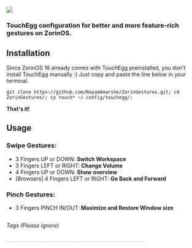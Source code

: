 # ![](https://imgr.search.brave.com/ZnIOamb8VYCcHAovVvTbMYjiTikl_Wcku7RAo1QrE6A/fit/738/100/ce/1/aHR0cHM6Ly9hc3Nl/dHMtYTEua29tcGFz/aWFuYS5jb20vc3Rh/dGljcy9jcmF3bC81/NTVkZGNmNzA0MjNi/ZDI1Nzc4YjQ1Njcu/cG5nP3Q9byZ2PTEy/MDA)

### TouchEgg configuration for better and more feature-rich gestures on ZorinOS.

## Installation
Since ZorinOS 16 already comes with TouchEgg preinstalled, you don't install TouchEgg manually :)
Just copy and paste the line below in your terminal.
```shell
git clone https://github.com/NayamAmarshe/ZorinGestures.git; cd ZorinGestures/; cp touch* ~/.config/touchegg/;
```
**That's it!**

## Usage
### Swipe Gestures:
  - 3 Fingers UP or DOWN: **Switch Workspace**   
  - 3 Fingers LEFT or RIGHT: **Change Volume**   
  - 4 Fingers UP or DOWN: **Show overview**   
  - [Browsers] 4 Fingers LEFT or RIGHT: **Go Back and Forward**

### Pinch Gestures:
  - 3 Fingers PINCH IN/OUT: **Maximize and Restore Window size**   

## 


###### Tags (Please Ignore)
<sub><sup><sub><sup><sub><sup><sub><sup><sub><sup><sub><sup><sub><sup><sub><sup>kde,gestures,macos,kde plasma,touchpad gestures,linux gestures,linux touchpad gestures,macos theme,linux gestures touchpad,touchpad gestures ubuntu,kde connect features,linux multitouch gestures,add multi touch trackpad gestures on linux,elementary os gestures,fusuma gestures,trackpad gestures,gestures elementary os,kde plasma customization,mouse gestures,kde connect ubuntu,linux touchpad gestures like mac,touchegg gestures,gestures on ubuntu,linux trackpad gestures,trackpad gestures linux, linux,linux gestures,linux touchpad gestures,gestures,touchpad gestures,linux multitouch gestures,linux gestures touchpad,linux distro,add multi touch trackpad gestures on linux,linux help,linux 2019,linux tutorial 2019,mac trackpad gestures,trackpad gestures,linux gesture mac,gesture su linux,linux gesture,linux trackpad gestures,trackpad gestures linux,macbook-like gestures linux,touchpad gestures linux,swipe gestures for linux,linux touchpad gestures like mac,touchpad gestures linux mint</sup></sub></sup></sub></sup></sub></sup></sub></sup></sub></sup></sub></sup></sub></sup></sub>
